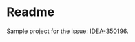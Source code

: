 # Readme

Sample project for the issue: [IDEA-350196](https://youtrack.jetbrains.com/issue/IDEA-350196).
